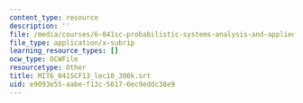 ```yaml
---
content_type: resource
description: ''
file: /media/courses/6-041sc-probabilistic-systems-analysis-and-applied-probability-fall-2013/e9093e55aabef13c56176ec9eddc38e9_MIT6_041SCF13_lec10_300k.srt
file_type: application/x-subrip
learning_resource_types: []
ocw_type: OCWFile
resourcetype: Other
title: MIT6_041SCF13_lec10_300k.srt
uid: e9093e55-aabe-f13c-5617-6ec9eddc38e9
---
```

